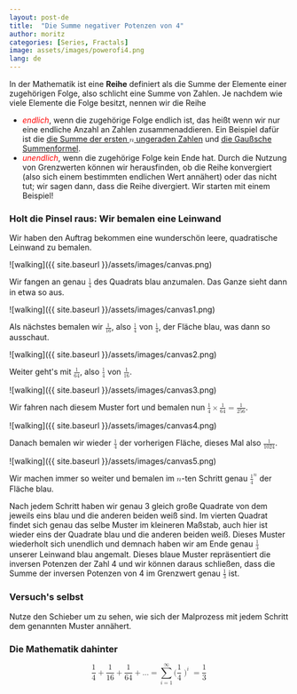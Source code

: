 ```yaml
---
layout: post-de
title:  "Die Summe negativer Potenzen von 4"
author: moritz
categories: [Series, Fractals]
image: assets/images/powerofi4.png
lang: de
---
```

In der Mathematik ist eine **Reihe** definiert als die Summe der Elemente einer zugehörigen Folge, also schlicht eine Summe von Zahlen.
Je nachdem wie viele Elemente die Folge besitzt, nennen wir die Reihe
- <span style="color: red;">*endlich*</span>, wenn die zugehörige Folge endlich ist, das heißt wenn wir nur eine endliche Anzahl an Zahlen zusammenaddieren. Ein Beispiel dafür ist die [die Summe der ersten <math display="inline"><mi>n</mi></math> ungeraden Zahlen](https://visualproofs.github.io/series/algebra/2023/05/25/de_n-odd-numbers.html) und [die Gaußsche Summenformel](https://visualproofs.github.io/series/2023/05/25/de_gauss.html).
- <span style="color: red;">*unendlich*</span>, wenn die zugehörige Folge kein Ende hat. Durch die Nutzung von Grenzwerten können wir herausfinden, ob die Reihe konvergiert (also sich einem bestimmten endlichen Wert annähert) oder das nicht tut; wir sagen dann, dass die Reihe divergiert.
Wir starten mit einem Beispiel!

### Holt die Pinsel raus: Wir bemalen eine Leinwand
Wir haben den Auftrag bekommen eine wunderschön leere, quadratische Leinwand zu bemalen.

![walking]({{ site.baseurl }}/assets/images/canvas.png)

Wir fangen an genau <math display="inline"><mfrac><mn>1</mn><mn>4</mn></mfrac></math> des Quadrats blau anzumalen. Das Ganze sieht dann in etwa so aus.

![walking]({{ site.baseurl }}/assets/images/canvas1.png)

Als nächstes bemalen wir <math display="inline"><mfrac><mn>1</mn><mn>16</mn></mfrac></math>, also <math display="inline"><mfrac><mn>1</mn><mn>4</mn></mfrac></math> von <math display="inline"><mfrac><mn>1</mn><mn>4</mn></mfrac></math>, der Fläche blau, was dann so ausschaut.

![walking]({{ site.baseurl }}/assets/images/canvas2.png)

Weiter geht's mit <math display="inline"><mfrac><mn>1</mn><mn>64</mn></mfrac></math>, also <math display="inline"><mfrac><mn>1</mn><mn>4</mn></mfrac></math> von <math display="inline"><mfrac><mn>1</mn><mn>16</mn></mfrac></math>.

![walking]({{ site.baseurl }}/assets/images/canvas3.png)

Wir fahren nach diesem Muster fort und bemalen nun <math display="inline"><mfrac><mn>1</mn><mn>4</mn></mfrac><mo>&times;</mo><mfrac><mn>1</mn><mn>64</mn></mfrac><mo>=</mo><mfrac><mn>1</mn><mn>256</mn></mfrac></math>.

![walking]({{ site.baseurl }}/assets/images/canvas4.png)

Danach bemalen wir wieder <math display="inline"><mfrac><mn>1</mn><mn>4</mn></mfrac></math> der vorherigen Fläche, dieses Mal also <math display="inline"><mfrac><mn>1</mn><mn>1024</mn></mfrac></math>.

![walking]({{ site.baseurl }}/assets/images/canvas5.png)

Wir machen immer so weiter und bemalen im <math display="inline"><mi>n</mi></math>-ten Schritt genau <math display="inline"><msup><mrow><mfrac><mn>1</mn><mn>4</mn></mfrac></mrow><mi>n</mi></msup></math> der Fläche blau.

Nach jedem Schritt haben wir genau 3 gleich große Quadrate von dem jeweils eins blau und die anderen beiden weiß sind. Im vierten Quadrat findet sich genau das selbe Muster im kleineren Maßstab, auch hier ist wieder eins der Quadrate blau und die anderen beiden weiß. Dieses Muster wiederholt sich unendlich und demnach haben wir am Ende genau <math display="inline"><mfrac><mn>1</mn><mn>3</mn></mfrac></math> unserer Leinwand blau angemalt.
Dieses blaue Muster repräsentiert die inversen Potenzen der Zahl 4 und wir können daraus schließen, dass die Summe der inversen Potenzen von 4 im Grenzwert genau <math display="inline"><mfrac><mn>1</mn><mn>3</mn></mfrac></math> ist.



### Versuch's selbst
Nutze den Schieber um zu sehen, wie sich der Malprozess mit jedem Schritt dem genannten Muster annähert.

<div id="observablehq-6c0f974d">
  <div class="observablehq-viewof-levels"></div>
  <div class="observablehq-dom"></div>
</div>
<script type="module">
  import {Runtime, Inspector} from "https://cdn.jsdelivr.net/npm/@observablehq/runtime@4/dist/runtime.js";
  import define from "https://api.observablehq.com/@864af2bf64442aa6/inverse-power-of-4.js?v=3";
  (new Runtime).module(define, name => {
    if (name === "viewof levels") return Inspector.into("#observablehq-6c0f974d .observablehq-viewof-levels")();
    if (name === "dom") return Inspector.into("#observablehq-6c0f974d .observablehq-dom")();
  });
</script>

### Die Mathematik dahinter

<math display="block">
  <mrow>
    <mfrac>
      <mn>1</mn>
      <mn>4</mn>
    </mfrac>
    <mo>+</mo>
    <mfrac>
      <mn>1</mn>
      <mn>16</mn>
    </mfrac>
    <mo>+</mo>
    <mfrac>
      <mn>1</mn>
      <mn>64</mn>
    </mfrac>
    <mo>+</mo>
    <mi>.</mi>
    <mi>.</mi>
    <mi>.</mi>
    <mo>=</mo>
    <mrow>
      <munderover>
        <mo movablelimits="false">∑</mo>
        <mrow>
          <mi>i</mi>
          <mo>=</mo>
          <mn>1</mn>
        </mrow>
        <mi>∞</mi>
      </munderover>
    </mrow>
    <mo stretchy="false" form="prefix">(</mo>
    <mfrac>
      <mn>1</mn>
      <mn>4</mn>
    </mfrac>
    <msup>
    <mo stretchy="false" form="prefix">)</mo>  
    <mi>i</mi>
    </msup>
    </mrow>
    <mo>=</mo>
    <mfrac>
      <mn>1</mn>
      <mn>3</mn>
    </mfrac>
  </mrow>
</math>